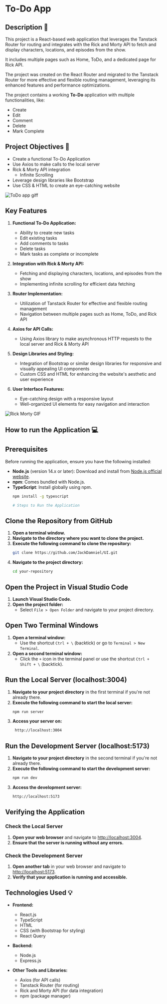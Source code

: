# **To-Do App**

## **Description** 📝
This project is a React-based web application that leverages the Tanstack Router for routing and integrates with the Rick and Morty API to fetch and display characters, locations, and episodes from the show.

It includes multiple pages such as Home, ToDo, and a dedicated page for Rick API.

The project was created on the React Router and migrated to the Tanstack Router for more effective and flexible routing management, leveraging its enhanced features and performance optimizations. 

The project contains a working **To-Do** application with multiple functionalities, like:
  - Create
  - Edit
  - Comment
  - Delete
  - Mark Complete

## **Project Objectives** 📌

- Create a functional To-Do Application
- Use Axios to make calls to the local server
- Rick & Morty API integration
  - Infinite Scrolling
- Leverage design libraries like Bootstrap
- Use CSS & HTML to create an eye-catching website

![ToDo app giff](https://github.com/JackDamniel/UI/assets/98555418/a216d843-3274-4060-b328-8d893c8808dd)

## Key Features

1. **Functional To-Do Application:**
   - Ability to create new tasks
   - Edit existing tasks
   - Add comments to tasks
   - Delete tasks
   - Mark tasks as complete or incomplete

2. **Integration with Rick & Morty API:**
   - Fetching and displaying characters, locations, and episodes from the show
   - Implementing infinite scrolling for efficient data fetching

3. **Router Implementation:**
   - Utilization of Tanstack Router for effective and flexible routing management
   - Navigation between multiple pages such as Home, ToDo, and Rick API

4. **Axios for API Calls:**
   - Using Axios library to make asynchronous HTTP requests to the local server and Rick & Morty API

5. **Design Libraries and Styling:**
   - Integration of Bootstrap or similar design libraries for responsive and visually appealing UI components
   - Custom CSS and HTML for enhancing the website's aesthetic and user experience

6. **User Interface Features:**
   - Eye-catching design with a responsive layout
   - Well-organized UI elements for easy navigation and interaction
  
![Rick Morty GIF](https://github.com/JackDamniel/UI/assets/98555418/49375d72-e289-41e1-a908-4967a725a4e3)


  ## How to run the Application 💻
  ## Prerequisites

Before running the application, ensure you have the following installed:

- **Node.js** (version 14.x or later): Download and install from [Node.js official website](https://nodejs.org/).
- **npm**: Comes bundled with Node.js.
- **TypeScript**: Install globally using npm.
  ```bash
  npm install -g typescript

  # Steps to Run the Application
  
## Clone the Repository from GitHub

1. **Open a terminal window.**
2. **Navigate to the directory where you want to clone the project.**
3. **Execute the following command to clone the repository:**
   ```bash
   git clone https://github.com/JackDamniel/UI.git
4. **Navigate to the project directory:** 
    ```bash
    cd your-repository

## Open the Project in Visual Studio Code

1. **Launch Visual Studio Code.**
2. **Open the project folder:**
   - Select `File > Open Folder` and navigate to your project directory.

## Open Two Terminal Windows

1. **Open a terminal window:**
   - Use the shortcut `Ctrl + \` (backtick) or go to `Terminal > New Terminal`.
2. **Open a second terminal window:**
   - Click the `+` icon in the terminal panel or use the shortcut `Ctrl + Shift + \` (backtick).

## Run the Local Server (localhost:3004)

1. **Navigate to your project directory** in the first terminal if you're not already there.
2. **Execute the following command to start the local server:**
   ```bash
   npm run server
3. **Access your server on:**
   ```bash
    http://localhost:3004

## Run the Development Server (localhost:5173)
1. **Navigate to your project directory** in the second terminal if you're not already there.
2. **Execute the following command to start the development server:**
   ```bash
   npm run dev
3. **Access the development server:**
   ```bash
   http://localhost:5173

## Verifying the Application

### Check the Local Server

1. **Open your web browser** and navigate to [http://localhost:3004](http://localhost:3004).
2. **Ensure that the server is running without any errors.**

### Check the Development Server

1. **Open another tab** in your web browser and navigate to [http://localhost:5173](http://localhost:5173).
2. **Verify that your application is running and accessible.**

  ## Technologies Used 💡
- **Frontend:**
  - React.js
  - TypeScript
  - HTML
  - CSS (with Bootstrap for styling)
  - React Query
    
- **Backend:**
  - Node.js
  - Express.js

- **Other Tools and Libraries:**
  - Axios (for API calls)
  - Tanstack Router (for routing)
  - Rick and Morty API (for data integration)
  - npm (package manager)




